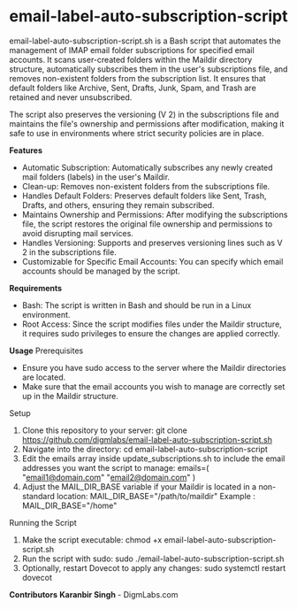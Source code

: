 # email-label-auto-subscription-script
email-label-auto-subscription-script.sh is a Bash script that automates the management of IMAP email folder subscriptions for specified email accounts. It scans user-created folders within the Maildir directory structure, automatically subscribes them in the user's subscriptions file, and removes non-existent folders from the subscription list. It ensures that default folders like Archive, Sent, Drafts, Junk, Spam, and Trash are retained and never unsubscribed.

The script also preserves the versioning (V 2) in the subscriptions file and maintains the file's ownership and permissions after modification, making it safe to use in environments where strict security policies are in place.

**Features**
* Automatic Subscription: Automatically subscribes any newly created mail folders (labels) in the user's Maildir.
* Clean-up: Removes non-existent folders from the subscriptions file.
* Handles Default Folders: Preserves default folders like Sent, Trash, Drafts, and others, ensuring they remain subscribed.
* Maintains Ownership and Permissions: After modifying the subscriptions file, the script restores the original file ownership and permissions to avoid disrupting mail services.
* Handles Versioning: Supports and preserves versioning lines such as V 2 in the subscriptions file.
* Customizable for Specific Email Accounts: You can specify which email accounts should be managed by the script.

**Requirements**
* Bash: The script is written in Bash and should be run in a Linux environment.
* Root Access: Since the script modifies files under the Maildir structure, it requires sudo privileges to ensure the changes are applied correctly.

**Usage**
Prerequisites
* Ensure you have sudo access to the server where the Maildir directories are located.
* Make sure that the email accounts you wish to manage are correctly set up in the Maildir structure.

Setup
1. Clone this repository to your server:
    git clone https://github.com/digmlabs/email-label-auto-subscription-script.sh
2. Navigate into the directory:
    cd email-label-auto-subscription-script
3. Edit the emails array inside update_subscriptions.sh to include the email addresses you want the script to manage:
    emails=(
      "email1@domain.com"
      "email2@domain.com"
    )
4. Adjust the MAIL_DIR_BASE variable if your Maildir is located in a non-standard location:
    MAIL_DIR_BASE="/path/to/maildir"
    Example : MAIL_DIR_BASE="/home"

Running the Script
1. Make the script executable:
    chmod +x email-label-auto-subscription-script.sh
2. Run the script with sudo:
    sudo ./email-label-auto-subscription-script.sh
3. Optionally, restart Dovecot to apply any changes:
    sudo systemctl restart dovecot

**Contributors**
**Karanbir Singh** - DigmLabs.com

